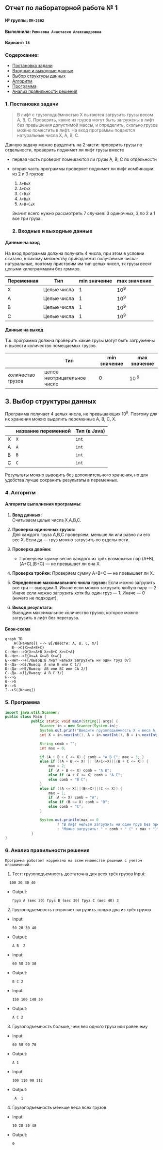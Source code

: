 ## Отчет по лабораторной работе № 1

#### № группы: `ПМ-2502`

#### Выполнила: `Ремизова Анастасия Александровна`

#### Вариант: `18`

### Cодержание:

- [Постановка задачи](#1-постановка-задачи)
- [Входные и выходные данные](#2-входные-и-выходные-данные)
- [Выбор структуры данных](#3-выбор-структуры-данных)
- [Алгоритм](#4-алгоритм)
- [Программа](#5-программа)
- [Анализ правильности решения](#6-анализ-правильности-решения)
### 1. Постановка задачи

> В лифт с грузоподъёмностью X пытаются загрузить грузы весом A, B, C.
Проверить, какие из грузов могут быть загружены в лифт без превышения
допустимой массы, и определить, сколько грузов можно поместить в лифт.
На вход программы подаются натуральные числа X, A, B, C.

Данную задачу можно разделить на 2 части: проверить грузы по отдельности, проверить поднимет ли лифт грузы вместе

- первая часть проверит помещаются ли грузы A, B, C по отдельности
    
- вторая часть программы проверяет поднимет ли лифт комбинации из 2 и 3 грузов:
  1. `A+B≤X`
  2.  `A+C≤X`
  3. `C+B≤X`
  4. `A+B≤X`
  5. `A+B+C≤X`

  Значит всего нужно рассмотреть 7 случаев: 3 одиночных, 3 по 2 и 1 все три груза.
  ### 2. Входные и выходные данные

#### Данные на вход

На вход программа должна получать 4 числа, при этом в условии сказано, к какому множеству
принадлежат получаемые числа- натуральные, поэтому приствоим им тип целых чисел, тк грузы весят целыми килограммами без грммов.

| Переменная | Тип          | min значение | max значение  |
|------------|--------------|--------------|---------------|
| X          | Целые числа  | 1            | 10<sup>9</sup> |
| A          | Целые числа  | 1            | 10<sup>9</sup> |
| B          | Целые числа  | 1            | 10<sup>9</sup> |
| C          | Целые числа  | 1            |10<sup>9</sup> |


#### Данные на выход

Т.к. программа должна проверить какие грузы могут быть загруженны и вывести количество помещаемых грузов. 

|                   | Тип                         | min значение | max значение   |
|-------------------|-----------------------------|--------------|----------------|
| количество грузов | целое неотрицательное число | 0            | 10<sup> 9</sup>

## 3. Выбор структуры данных

Программа получает 4 целых числа, не превышающих  10<sup>9</sup>. Поэтому для их хранения
можно выделить переменные А, B, C, X.

|   | название переменной | Тип (в Java) | 
|---|---------------------|--------------|
| X | `X`                 | `int`        |
| A | `A`                 | `int`     | 
| B | `B`                 | `int`     | 
| C | `C`                 | `int`     | 

Результаты можно выводить без дополнительного хранения, но для удобства лучше сохранить результаты в переменных.

### 4. Алгоритм

#### Алгоритм выполнения программы:

1. **Ввод данных:**  
   Считываем целые числа X,A,B,C.
2. **Проверка одиночных грузов:**  
   Для каждого груза A,B,C проверяем, меньше ли или равно ли его вес X. Если да — груз можно загрузить по отдельности.
3. **Проверка двойки:**
    - Проверяем сумму весов каждого из трёх возможных пар (A+B),(A+C),(B+C) — не превышает ли она X.
   
4. **Проверка тройки:**
   Проверяем сумму A+B+C — не превышает ли X.
5. **Определение максимального числа грузов:**
   Если можно загрузить все три — выводим 3.
   Иначе если можно загрузить любую пару — 2.
   Иначе если можно загрузить хотя бы один груз — 1.
   Иначе — 0 (ничего не подходит).
6. **Вывод результата:**  
   Выводим максимальное количество грузов, которое можно загрузить в лифт без перегруза.

#### Блок-схема
```mermaid
graph TD
    A([Начало]) --> B[/Ввести: A, B, C, X/]
   B-->C{X>=A+B+C}
C--Нет-->D{X>=A+B X>=B+C X>=C+A}
D--Нет-->E{X>=A X>=B X>=C}
E--Нет-->F[/Вывод:В лифт нельзя загрузить ни один груз 0/]
E--Да-->G[/Вывод: A или B или C 1/]
D--Да-->H[/Вывод: AB или BC или CA 2/]
C--Да-->I[/Вывод: A B C 3/]
F-->S
G-->S
H-->S
I-->S([Конец])
```


### 5. Программа
```java
import java.util.Scanner;
public class Main {
            public static void main(String[] args) {
                Scanner in = new Scanner(System.in);
                System.out.print("Введите грузоподъёмность X и веса A, B, C: ");
                int X = in.nextInt(), A = in.nextInt(), B = in.nextInt(), C = in.nextInt();

                String comb = "";
                int max = 0;

                if (A + B + C <= X) { comb = "A B C"; max = 3; }
                else if ((A + B <= X) || (A+C<=X)||(B + C <= X)) {
                    max = 2;
                    if (A + B <= X) comb = "A B";
                    else if (A + C <= X) comb = "A C";
                    else comb = "B C";
                }
                else if ((A <= X)||(B<=X)||(C <= X)) {
                    max = 1;
                    if (A <= X) comb = "A";
                    else if (B <= X) comb = "B";
                    else comb = "C";
                }

                System.out.println(max == 0
                        ? "В лифт нельзя загрузить ни один груз без превышения массы."
                        : "Можно загрузить: " + comb + " (" + max + ")");
            }
}

```
### 6. Анализ правильности решения
```
Программа работает корректно на всем множестве решений с учетом ограничений.
```
 1. Тест: грузоподъемность достаточна для всех трёх грузов
 Input:
  ```
    100 20 30 40
```

- Output:
    ```
    Груз A (вес 20) Груз B (вес 30) Груз C (вес 40) 3
    ```

2. Грузоподъемность позволяет загрузить только два из трёх грузов

- Input:
    ```
    50 20 30 40
    ```

- Output:
    ```
    A B  2
    ```
- Input:
    ```
   60 50 20 30
    ```
- Output:
    ```
    B C 2
    ```
- Input:
    ```
   150 100 140 30
    ```
- Output:
    ```
    A C 2
    ```
    

3. Грузоподъемность больше, чем вес одного груза или равен ему
- Input:
    ```
   60 50 90 70
    ```
- Output:
    ```
    A 1
- Input:
    ```
   100 110 90 112
    ```
- Output:
    ```
     A  1
    ```

4.  Грузоподъемность меньше веса всех грузов
- Input:
    ```
    10 20 30 40
    ```

- Output:
    ```
    0
    ```
































